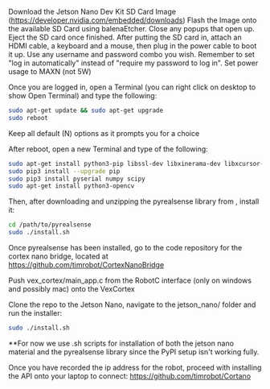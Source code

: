Download the Jetson Nano Dev Kit SD Card Image (https://developer.nvidia.com/embedded/downloads)
Flash the Image onto the available SD Card using balenaEtcher. Close any popups that open up. Eject the SD card once finished.
After putting the SD card in, attach an HDMI cable, a keyboard and a mouse, then plug in the power cable to boot it up.
Use any username and password combo you wish. Remember to set "log in automatically" instead of "require my password to log in". Set power usage to MAXN (not 5W)

Once you are logged in, open a Terminal (you can right click on desktop to show Open Terminal) and type the following:
```bash
sudo apt-get update && sudo apt-get upgrade
sudo reboot
```
Keep all default (N) options as it prompts you for a choice

After reboot, open a new Terminal and type of the following:
```bash
sudo apt-get install python3-pip libssl-dev libxinerama-dev libxcursor-dev libcanberra-gtk-module libcanberra-gtk3-module
sudo pip3 install --upgrade pip
sudo pip3 install pyserial numpy scipy
sudo apt-get install python3-opencv
```

Then, after downloading and unzipping the pyrealsense library from , install it:
```bash
cd /path/to/pyrealsense
sudo ./install.sh
```

Once pyrealsense has been installed, go to the code repository for the cortex nano bridge, located at
https://github.com/timrobot/CortexNanoBridge

Push vex_cortex/main_app.c from the RobotC interface (only on windows and possibly mac) onto the VexCortex

Clone the repo to the Jetson Nano, navigate to the jetson_nano/ folder and run the installer:
```bash
sudo ./install.sh
```

**For now we use .sh scripts for installation of both the jetson nano material and the pyrealsense library since the
PyPI setup isn't working fully.

Once you have recorded the ip address for the robot, proceed with installing the API onto your laptop to connect:
https://github.com/timrobot/Cortano